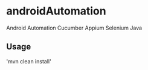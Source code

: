 # androidAutomation
Android Automation Cucumber Appium Selenium Java

Usage
-----

'mvn clean install'
